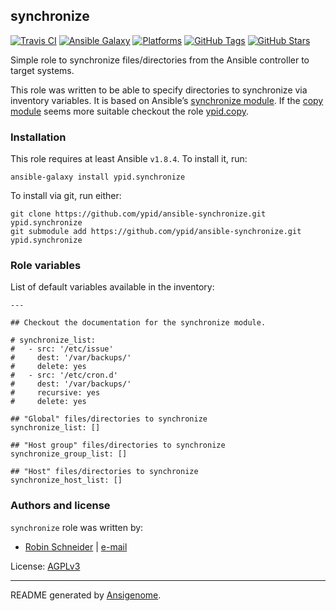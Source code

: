 ## synchronize

[![Travis CI](http://img.shields.io/travis/ypid/ansible-synchronize.svg?style=flat)](http://travis-ci.org/ypid/ansible-synchronize)
[![Ansible Galaxy](http://img.shields.io/badge/galaxy-ypid.synchronize-660198.svg?style=flat)](https://galaxy.ansible.com/list#/roles/4749)
[![Platforms](http://img.shields.io/badge/platforms-debian%20/%20ubuntu-lightgrey.svg?style=flat)](#)
[![GitHub Tags](https://img.shields.io/github/tag/ypid/ansible-synchronize.svg)](https://github.com/ypid/ansible-synchronize)
[![GitHub Stars](https://img.shields.io/github/stars/ypid/ansible-synchronize.svg)](https://github.com/ypid/ansible-synchronize)


Simple role to synchronize files/directories from the Ansible controller to target systems.

This role was written to be able to specify directories to synchronize via inventory variables.
It is based on Ansible’s [synchronize module].
If the [copy module] seems more suitable checkout the role [ypid.copy].

[synchronize module]: https://docs.ansible.com/ansible/synchronize_module.html
[copy module]: https://docs.ansible.com/ansible/copy_module.html
[ypid.copy]: https://galaxy.ansible.com/list#/roles/4558

### Installation

This role requires at least Ansible `v1.8.4`. To install it, run:

    ansible-galaxy install ypid.synchronize

To install via git, run either:

    git clone https://github.com/ypid/ansible-synchronize.git ypid.synchronize
    git submodule add https://github.com/ypid/ansible-synchronize.git ypid.synchronize




### Role variables

List of default variables available in the inventory:

    ---
    
    ## Checkout the documentation for the synchronize module.
    
    # synchronize_list:
    #   - src: '/etc/issue'
    #     dest: '/var/backups/'
    #     delete: yes
    #   - src: '/etc/cron.d'
    #     dest: '/var/backups/'
    #     recursive: yes
    #     delete: yes
    
    ## "Global" files/directories to synchronize
    synchronize_list: []
    
    ## "Host group" files/directories to synchronize
    synchronize_group_list: []
    
    ## "Host" files/directories to synchronize
    synchronize_host_list: []




### Authors and license

`synchronize` role was written by:

- [Robin Schneider](https://github.com/ypid) | [e-mail](mailto:ypid@riseup.net)

License: [AGPLv3](https://tldrlegal.com/license/gnu-affero-general-public-license-v3-%28agpl-3.0%29)

***

README generated by [Ansigenome](https://github.com/nickjj/ansigenome/).

